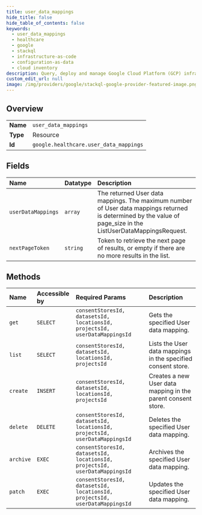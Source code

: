 ```yaml
---
title: user_data_mappings
hide_title: false
hide_table_of_contents: false
keywords:
  - user_data_mappings
  - healthcare
  - google    
  - stackql
  - infrastructure-as-code
  - configuration-as-data
  - cloud inventory
description: Query, deploy and manage Google Cloud Platform (GCP) infrastructure and resources using SQL
custom_edit_url: null
image: /img/providers/google/stackql-google-provider-featured-image.png
---
```

  
    

## Overview
<table><tbody>
<tr><td><b>Name</b></td><td><code>user_data_mappings</code></td></tr>
<tr><td><b>Type</b></td><td>Resource</td></tr>
<tr><td><b>Id</b></td><td><code>google.healthcare.user_data_mappings</code></td></tr>
</tbody></table>

## Fields
| Name | Datatype | Description |
|:-----|:---------|:------------|
| `userDataMappings` | `array` | The returned User data mappings. The maximum number of User data mappings returned is determined by the value of page_size in the ListUserDataMappingsRequest. |
| `nextPageToken` | `string` | Token to retrieve the next page of results, or empty if there are no more results in the list. |
## Methods
| Name | Accessible by | Required Params | Description |
|:-----|:--------------|:----------------|:------------|
| `get` | `SELECT` | `consentStoresId, datasetsId, locationsId, projectsId, userDataMappingsId` | Gets the specified User data mapping. |
| `list` | `SELECT` | `consentStoresId, datasetsId, locationsId, projectsId` | Lists the User data mappings in the specified consent store. |
| `create` | `INSERT` | `consentStoresId, datasetsId, locationsId, projectsId` | Creates a new User data mapping in the parent consent store. |
| `delete` | `DELETE` | `consentStoresId, datasetsId, locationsId, projectsId, userDataMappingsId` | Deletes the specified User data mapping. |
| `archive` | `EXEC` | `consentStoresId, datasetsId, locationsId, projectsId, userDataMappingsId` | Archives the specified User data mapping. |
| `patch` | `EXEC` | `consentStoresId, datasetsId, locationsId, projectsId, userDataMappingsId` | Updates the specified User data mapping. |
